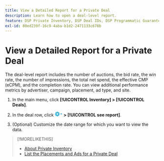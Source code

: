 ```yaml
---
title: View a Detailed Report for a Private Deal
description: Learn how to open a deal-level report.
feature: DSP Private Inventory, DSP Deal IDs, DSP Programmatic Guaranteed Deals
exl-id: 80ed239f-16c9-4aba-b1d2-2471133c676b
---
```

# View a Detailed Report for a Private Deal

The deal-level report includes the number of auctions, the bid rate, the win rate, the number of impressions, the total net spend, the effective CMP (eCPM), and the completion rate. You can view additional performance metrics by advertiser, campaign, placement, ad type, and site.

1. In the main menu, click **[!UICONTROL Inventory] > [!UICONTROL Deals]**.

1. In the deal row, click ![Options menu](/help/dsp/assets/options-menu.png) **> [!UICONTROL see report]**.

1. (Optional) Customize the date range for which you want to view the data.
 
>[!MORELIKETHIS]
>
>* [About Private Inventory](private-inventory-about.md)
>* [List the Placements and Ads for a Private Deal](private-deal-view-placements.md)
